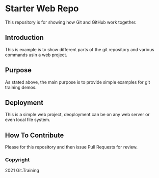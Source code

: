 # Starter Web Repo

This repository is for showing how Git and GitHub work together.

## Introduction

This is example is to show different parts of the git repository and various commands usin a web project.

## Purpose

As stated above, the main purpose is to provide simple examples for git training demos.

## Deployment

This is a simple web project, deoployment can be on any web server or even local file system.

## How To Contribute

Please for this repository and then issue Pull Requests for review.

### Copyright

2021 Git.Training